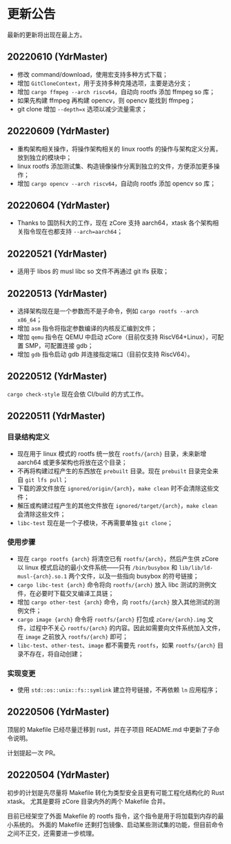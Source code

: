 ﻿# 更新公告

最新的更新将出现在最上方。

## 20220610 (YdrMaster)

- 修改 command/download，使用宏支持多种方式下载；
- 增加 `GitCloneContext`，用于支持多种克隆选项，主要是选分支；
- 增加 `cargo ffmpeg --arch riscv64`，自动向 rootfs 添加 ffmpeg so 库；
- 如果先构建 ffmpeg 再构建 opencv，则 opencv 能找到 ffmpeg；
- git clone 增加 `--depth=x` 选项以减少流量需求；

## 20220609 (YdrMaster)

- 重构架构相关操作，将操作架构相关的 linux rootfs 的操作与架构定义分离，放到独立的模块中；
- linux rootfs 添加测试集、构造镜像操作分离到独立的文件，方便添加更多操作；
- 增加 `cargo opencv --arch riscv64`，自动向 rootfs 添加 opencv so 库；

## 20220604 (YdrMaster)

- Thanks to 国防科大的工作，现在 zCore 支持 aarch64，xtask 各个架构相关指令现在也都支持 `--arch=aarch64`；

## 20220521 (YdrMaster)

- 适用于 libos 的 musl libc so 文件不再通过 git lfs 获取；

## 20220513 (YdrMaster)

- 选择架构现在是一个参数而不是子命令，例如 `cargo rootfs --arch x86_64`；
- 增加 `asm` 指令将指定参数编译的内核反汇编到文件；
- 增加 `qemu` 指令在 QEMU 中启动 zCore（目前仅支持 RiscV64+Linux），可配置 SMP，可配置连接 gdb；
- 增加 `gdb` 指令启动 gdb 并连接指定端口（目前仅支持 RiscV64）。

## 20220512 (YdrMaster)

`cargo check-style` 现在会依 CI/build 的方式工作。

## 20220511 (YdrMaster)

### 目录结构定义

- 现在用于 linux 模式的 rootfs 统一放在 `rootfs/{arch}` 目录，未来新增 aarch64 或更多架构也将放在这个目录；
- 不再将构建过程产生的东西放在 `prebuilt` 目录。现在 `prebuilt` 目录完全来自 `git lfs pull`；
- 下载的源文件放在 `ignored/origin/{arch}`，`make clean` 时不会清除这些文件；
- 解压或构建过程产生的其他文件放在 `ignored/target/{arch}`，`make clean` 会清除这些文件；
- `libc-test` 现在是一个子模块，不再需要单独 `git clone`；

### 使用步骤

- 现在 `cargo rootfs {arch}` 将清空已有 `rootfs/{arch}`，然后产生供 zCore 以 linux 模式启动的最小文件系统——只有 `/bin/busybox` 和 `lib/lib/ld-musl-{arch}.so.1` 两个文件，以及一些指向 busybox 的符号链接；
- `cargo libc-test {arch}` 命令将向 `rootfs/{arch}` 放入 libc 测试的测例文件，在必要时下载交叉编译工具链；
- 增加 `cargo other-test {arch}` 命令，向 `rootfs/{arch}` 放入其他测试的测例文件；
- `cargo image {arch}` 命令将 `rootfs/{arch}` 打包成 `zCore/{arch}.img` 文件，过程中不关心 `rootfs/{arch}` 的内容。因此如需要向文件系统加入文件，在 `image` 之前放入 `rootfs/{arch}` 即可；
- `libc-test`、`other-test`、`image` 都不需要先 `rootfs`，如果 `rootfs/{arch}` 目录不存在，将自动创建；

### 实现变更

- 使用 `std::os::unix::fs::symlink` 建立符号链接，不再依赖 `ln` 应用程序；

## 20220506 (YdrMaster)

顶层的 Makefile 已经尽量迁移到 rust，并在子项目 README.md 中更新了子命令说明。

计划提起一次 PR。

## 20220504 (YdrMaster)

初步的计划是先尽量将 Makefile 转化为类型安全且更有可能工程化结构化的 Rust xtask。
尤其是要将 zCore 目录内外的两个 Makefile 合并。

目前已经架空了外面 Makefile 的 rootfs 指令，这个指令是用于将加载到内存的最小系统的。
外面的 Makefile 还剩打包镜像、启动某些测试集的功能，但目前命令之间不正交，还需要进一步梳理。
